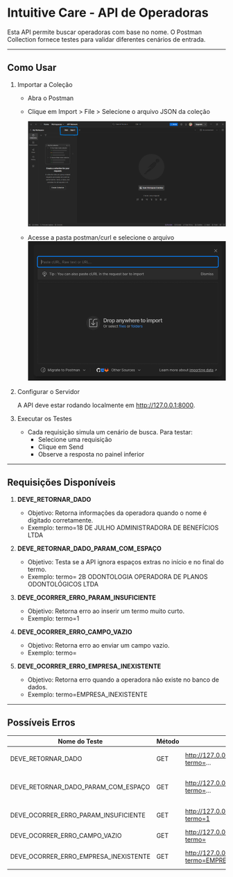 # Intuitive Care - API de Operadoras

Esta API permite buscar operadoras com base no nome. O Postman Collection fornece testes para validar diferentes cenários de entrada.

---

## Como Usar

1. Importar a Coleção
    - Abra o Postman
    - Clique em Import > File > Selecione o arquivo JSON da coleção
    
        ![alt](img/TelaHome.png)
    
    - Acesse a pasta postman/curl e selecione o arquivo
        ![alt](img/TelaImportar.png)
    
2. Configurar o Servidor

    A API deve estar rodando localmente em http://127.0.0.1:8000. 

3. Executar os Testes

    - Cada requisição simula um cenário de busca. Para testar:
        - Selecione uma requisição
        - Clique em Send
        - Observe a resposta no painel inferior

---

## Requisições Disponíveis

1. **DEVE_RETORNAR_DADO**
    - Objetivo: Retorna informações da operadora quando o nome é digitado corretamente.
    - Exemplo: termo=18 DE JULHO ADMINISTRADORA DE BENEFÍCIOS LTDA

2. **DEVE_RETORNAR_DADO_PARAM_COM_ESPAÇO**
    - Objetivo: Testa se a API ignora espaços extras no início e no final do termo.
    - Exemplo: termo= 2B ODONTOLOGIA OPERADORA DE PLANOS ODONTOLÓGICOS LTDA 

3. **DEVE_OCORRER_ERRO_PARAM_INSUFICIENTE**
    - Objetivo: Retorna erro ao inserir um termo muito curto.
    - Exemplo: termo=1

4. **DEVE_OCORRER_ERRO_CAMPO_VAZIO**
    - Objetivo: Retorna erro ao enviar um campo vazio.
    - Exemplo: termo=

5. **DEVE_OCORRER_ERRO_EMPRESA_INEXISTENTE**
    - Objetivo: Retorna erro quando a operadora não existe no banco de dados.
    - Exemplo: termo=EMPRESA_INEXISTENTE

---

## Possíveis Erros

| Nome do Teste                        | Método | URL                                                 | Parâmetro (termo)                                  | Esperado |
|--------------------------------------|--------|------------------------------------------------------|----------------------------------------------------|----------|
| DEVE_RETORNAR_DADO                   | GET    | http://127.0.0.1:8000/operadoras/?termo=...         | 18 DE JULHO ADMINISTRADORA DE BENEFÍCIOS LTDA      | Dados encontrados |
| DEVE_RETORNAR_DADO_PARAM_COM_ESPAÇO  | GET    | http://127.0.0.1:8000/operadoras/?termo=...         |  2B ODONTOLOGIA OPERADORA DE PLANOS ODONTOLÓGICOS LTDA  | Dados encontrados |
| DEVE_OCORRER_ERRO_PARAM_INSUFICIENTE | GET    | http://127.0.0.1:8000/operadoras/?termo=1           | 1                                                  | Erro: caracteres insuficientes |
| DEVE_OCORRER_ERRO_CAMPO_VAZIO        | GET    | http://127.0.0.1:8000/operadoras/?termo=            | (vazio)                                            | Erro: termo ausente |
| DEVE_OCORRER_ERRO_EMPRESA_INEXISTENTE| GET    | http://127.0.0.1:8000/operadoras/?termo=EMPRESA_INEXISTENTE | EMPRESA_INEXISTENTE                           | Erro: empresa não existe |
